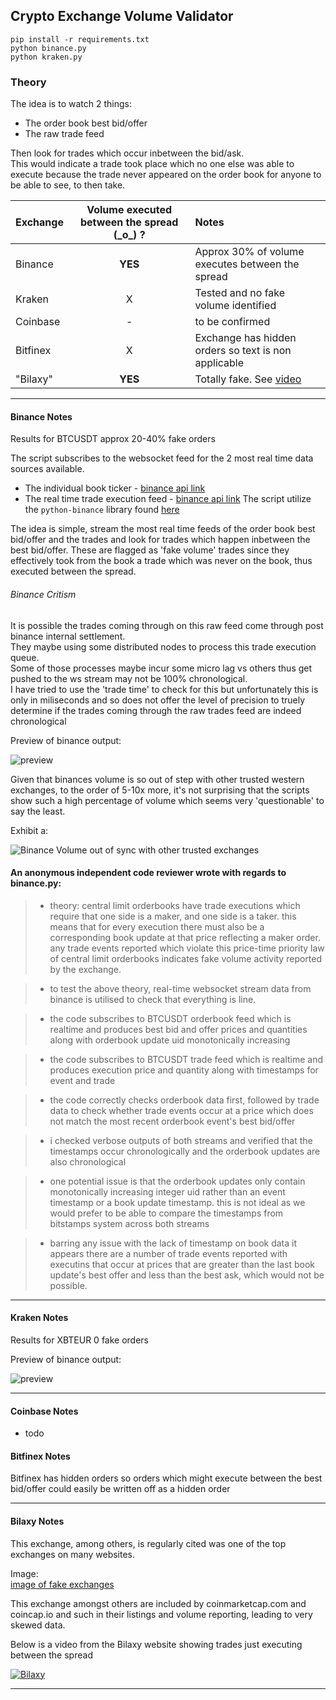## Crypto Exchange Volume Validator

```
pip install -r requirements.txt
python binance.py
python kraken.py
```
  
### Theory  
The idea is to watch 2 things:  
 - The order book best bid/offer   
 - The raw trade feed     

Then look for trades which occur inbetween the bid/ask.       
This would indicate a trade took place which no one else was able to execute because the trade never appeared on the order book for  anyone to be able to see, to then take.     
    
| Exchange        | Volume executed between the spread (\_o\_) ? | Notes  |  
| ------------- |:-------------:|:----- |  
| Binance | **YES** | Approx 30% of volume executes between the spread |   
| Kraken | X      |  Tested and no fake volume identified  |  
| Coinbase     | - | to be confirmed |  
| Bitfinex     | X      |   Exchange has hidden orders so text is non applicable |  
| "Bilaxy"  | **YES** |  Totally fake. See [video](https://www.youtube.com/watch?v=eHZ_p0pRYi4) | 

---   
    
#### Binance  Notes
Results for BTCUSDT approx 20-40% fake orders

The script subscribes to the websocket feed for the 2 most real time data sources available.
- The individual book ticker - [binance api link](https://github.com/binance-exchange/binance-official-api-docs/blob/master/web-socket-streams.md#individual-symbol-book-ticker-streams)
- The real time trade execution feed - [binance api link](https://github.com/binance-exchange/binance-official-api-docs/blob/master/web-socket-streams.md#trade-streams)
The script utilize the `python-binance` library found [here](https://github.com/sammchardy/python-binance)  

The idea is simple, stream the most real time feeds of the order book best bid/offer and the trades and look for trades which happen inbetween the best bid/offer. These are flagged as 'fake volume' trades since they effectively took from the book a trade which was never on the book, thus executed between the spread. 


###### Binance  Critism   
  
It is possible the trades coming through on this raw feed come through post binance internal settlement.  
They maybe using some distributed nodes to process this trade execution queue.   
Some of those processes maybe incur some micro lag vs others thus get pushed to the ws stream may not be 100% chronological.  
I have tried to use the 'trade time' to check for this but unfortunately this is only in miliseconds and so does not offer the level of precision to truely determine if the trades coming through the raw trades feed are indeed chronological  


Preview of binance output:    
  
![preview](https://i.imgur.com/1gLUDzc.png)  
  
Given that binances volume is so out of step with other trusted western exchanges, to the order of 5-10x more, it's not surprising that the scripts show such a high percentage of volume which seems very 'questionable' to say the least.  
  
Exhibit a:  
  
![Binance Volume out of sync with other trusted exchanges](https://i.imgur.com/94komRR.jpg)  
    
  
#### An anonymous independent code reviewer wrote with regards to binance.py: 
> - theory: central limit orderbooks have trade executions which require that one side is a maker, and one side is a taker. this means that for every execution there must also be a corresponding book update at that price reflecting a maker order. any trade events reported which violate this price-time priority law of central limit orderbooks indicates fake volume activity reported by the exchange.

> - to test the above theory, real-time websocket stream data from binance is utilised to check that everything is line.

> - the code subscribes to BTCUSDT orderbook feed which is realtime and produces best bid and offer prices and quantities along with orderbook update uid monotonically increasing 

> - the code subscribes to BTCUSDT trade feed which is realtime and produces execution price and quantity along with timestamps for event and trade

> - the code correctly checks orderbook data first, followed by trade data to check whether trade events occur at a price which does not match the most recent orderbook event's best bid/offer

> - i checked verbose outputs of both streams and verified that the timestamps occur chronologically and the orderbook updates are also chronological

> - one potential issue is that the orderbook updates only contain monotonically increasing integer uid rather than an event timestamp or a book update timestamp. this is not ideal as we would prefer to be able to compare the timestamps from bitstamps system across both streams

> - barring any issue with the lack of timestamp on book data it appears there are a number of trade events reported with executins that occur at prices that are greater than the last book update's best offer and less than the best ask, which would not be possible.

---   
  
#### Kraken  Notes  

Results for XBTEUR 0 fake orders    
   
Preview of binance output:        
      
![preview](https://i.imgur.com/wTgnHVG.png)      
  
--- 

#### Coinbase  Notes
- todo 

#### Bitfinex  Notes
Bitfinex has hidden orders so orders which might execute between the best bid/offer could easily be written off as a hidden order
  
---   
    
#### Bilaxy  Notes
This exchange, among others, is regularly cited was one of the top exchanges on many websites.  

Image:    
[image of fake exchanges](https://i.imgur.com/k41FM3X.png)   
 
This exchange amongst others are included by coinmarketcap.com and coincap.io and such in their listings and volume reporting, leading to very skewed data.  

Below is a video from the Bilaxy website showing trades just executing between the spread   

[![Bilaxy](https://i.imgur.com/hSdw9XJ.png)](https://www.youtube.com/watch?v=eHZ_p0pRYi4)    
  
---  
 